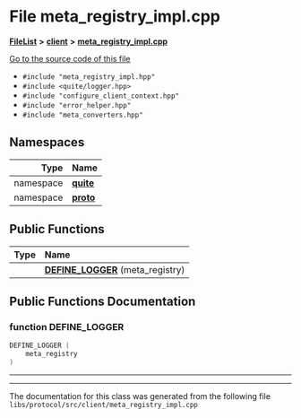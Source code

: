 

# File meta\_registry\_impl.cpp



[**FileList**](files.md) **>** [**client**](dir_5522d6aca5c3fb454e911c5582f2e576.md) **>** [**meta\_registry\_impl.cpp**](meta__registry__impl_8cpp.md)

[Go to the source code of this file](meta__registry__impl_8cpp_source.md)



* `#include "meta_registry_impl.hpp"`
* `#include <quite/logger.hpp>`
* `#include "configure_client_context.hpp"`
* `#include "error_helper.hpp"`
* `#include "meta_converters.hpp"`













## Namespaces

| Type | Name |
| ---: | :--- |
| namespace | [**quite**](namespacequite.md) <br> |
| namespace | [**proto**](namespacequite_1_1proto.md) <br> |
























## Public Functions

| Type | Name |
| ---: | :--- |
|   | [**DEFINE\_LOGGER**](#function-define_logger) (meta\_registry) <br> |




























## Public Functions Documentation




### function DEFINE\_LOGGER 

```C++
DEFINE_LOGGER (
    meta_registry
) 
```




<hr>

------------------------------
The documentation for this class was generated from the following file `libs/protocol/src/client/meta_registry_impl.cpp`

